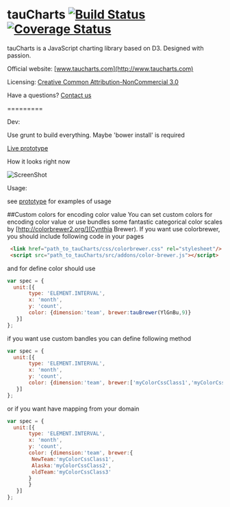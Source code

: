 tauCharts [![Build Status](https://travis-ci.org/TargetProcess/tauCharts.png?branch=master)](https://travis-ci.org/TargetProcess/tauCharts) [![Coverage Status](https://img.shields.io/coveralls/TargetProcess/tauCharts.svg)](https://coveralls.io/r/TargetProcess/tauCharts)
=========

tauCharts is a JavaScript charting library based on D3. Designed with passion.

Official website: [www.taucharts.com](http://www.taucharts.com)

Licensing: [Creative Common Attribution-NonCommercial 3.0](http://creativecommons.org/licenses/by-nc/3.0/)

Have a questions? [Contact us](mailto:michael@targetprocess.com)

=========

Dev: 

Use grunt to build everything. Maybe 'bower install' is required

[Live prototype](https://targetprocess.github.io/tauCharts/)

How it looks right now

![ScreenShot](http://www.taucharts.com/images/charts.png)

Usage:

see [prototype](https://github.com/TargetProcess/tauCharts/tree/master/prototype) for examples of usage

##Custom colors for encoding color value 
You can set custom colors for encoding color value or use bundles some fantastic categorical color scales by [http://colorbrewer2.org/](Cynthia Brewer).
If you want use colorbrewer, you should include following code in your pages
```HTML
 <link href="path_to_tauCharts/css/colorbrewer.css" rel="stylesheet"/>
 <script src="path_to_tauCharts/src/addons/color-brewer.js"></script>
```
and for define color should use 
```javascript
var spec = {
  unit:[{
       type: 'ELEMENT.INTERVAL',
       x: 'month',
       y: 'count',
       color: {dimension:'team', brewer:tauBrewer(YlGnBu,9)}
   }]
};
```
if you want use custom bandles you can define following method
```javascript
var spec = {
  unit:[{
       type: 'ELEMENT.INTERVAL',
       x: 'month',
       y: 'count',
       color: {dimension:'team', brewer:['myColorCssClass1','myColorCssClass2','myColorCssClass3']}
   }]
};
```
or if you want have mapping from your domain
```javascript
var spec = {
  unit:[{
       type: 'ELEMENT.INTERVAL',
       x: 'month',
       y: 'count',
       color: {dimension:'team', brewer:{
        NewTeam:'myColorCssClass1',
        Alaska:'myColorCssClass2',
        oldTeam:'myColorCssClass3'
       }
       }
   }]
};
```
